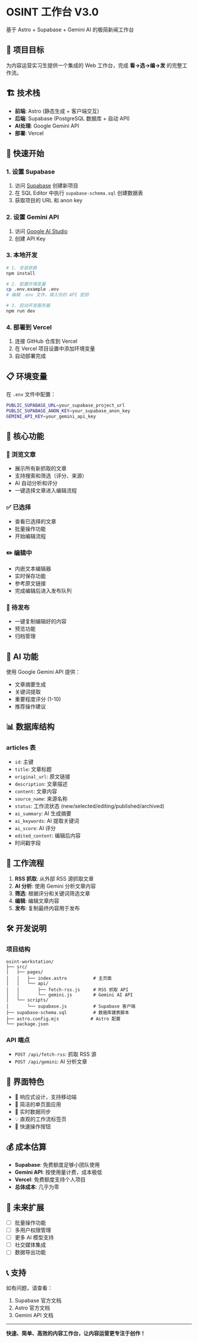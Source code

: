 # OSINT 工作台 V3.0

基于 Astro + Supabase + Gemini AI 的极简新闻工作台

## 🎯 项目目标

为内容运营实习生提供一个集成的 Web 工作台，完成 **看->选->编->发** 的完整工作流。

## 🏗️ 技术栈

- **前端**: Astro (静态生成 + 客户端交互)
- **后端**: Supabase (PostgreSQL 数据库 + 自动 API)
- **AI处理**: Google Gemini API
- **部署**: Vercel

## 🚀 快速开始

### 1. 设置 Supabase

1. 访问 [Supabase](https://supabase.com) 创建新项目
2. 在 SQL Editor 中执行 `supabase-schema.sql` 创建数据表
3. 获取项目的 URL 和 anon key

### 2. 设置 Gemini API

1. 访问 [Google AI Studio](https://makersuite.google.com/app/apikey)
2. 创建 API Key

### 3. 本地开发

```bash
# 1. 安装依赖
npm install

# 2. 配置环境变量
cp .env.example .env
# 编辑 .env 文件，填入你的 API 密钥

# 3. 启动开发服务器
npm run dev
```

### 4. 部署到 Vercel

1. 连接 GitHub 仓库到 Vercel
2. 在 Vercel 项目设置中添加环境变量
3. 自动部署完成

## 📋 环境变量

在 `.env` 文件中配置：

```bash
PUBLIC_SUPABASE_URL=your_supabase_project_url
PUBLIC_SUPABASE_ANON_KEY=your_supabase_anon_key
GEMINI_API_KEY=your_gemini_api_key
```

## 🔧 核心功能

### 📰 浏览文章
- 展示所有新抓取的文章
- 支持搜索和筛选（评分、来源）
- AI 自动分析和评分
- 一键选择文章进入编辑流程

### ✅ 已选择
- 查看已选择的文章
- 批量操作功能
- 开始编辑流程

### ✏️ 编辑中
- 内嵌文本编辑器
- 实时保存功能
- 参考原文链接
- 完成编辑后进入发布队列

### 🚀 待发布
- 一键复制编辑好的内容
- 预览功能
- 归档管理

## 🤖 AI 功能

使用 Google Gemini API 提供：
- 文章摘要生成
- 关键词提取
- 重要程度评分 (1-10)
- 推荐操作建议

## 📊 数据库结构

### articles 表
- `id`: 主键
- `title`: 文章标题
- `original_url`: 原文链接
- `description`: 文章描述
- `content`: 文章内容
- `source_name`: 来源名称
- `status`: 工作流状态 (new/selected/editing/published/archived)
- `ai_summary`: AI 生成摘要
- `ai_keywords`: AI 提取关键词
- `ai_score`: AI 评分
- `edited_content`: 编辑后内容
- 时间戳字段

## 🔄 工作流程

1. **RSS 抓取**: 从外部 RSS 源抓取文章
2. **AI 分析**: 使用 Gemini 分析文章内容
3. **筛选**: 根据评分和关键词筛选文章
4. **编辑**: 编辑文章内容
5. **发布**: 复制最终内容用于发布

## 🛠️ 开发说明

### 项目结构
```
osint-workstation/
├── src/
│   ├── pages/
│   │   ├── index.astro          # 主页面
│   │   └── api/
│   │       ├── fetch-rss.js     # RSS 抓取 API
│   │       └── gemini.js        # Gemini AI API
│   └── scripts/
│       └── supabase.js          # Supabase 客户端
├── supabase-schema.sql          # 数据库建表脚本
├── astro.config.mjs            # Astro 配置
└── package.json
```

### API 端点
- `POST /api/fetch-rss`: 抓取 RSS 源
- `POST /api/gemini`: AI 分析文章

## 🎨 界面特色

- 📱 响应式设计，支持移动端
- 🎯 简洁的单页面应用
- 🔄 实时数据同步
- 💡 直观的工作流标签页
- 🚀 快速操作按钮

## 💰 成本估算

- **Supabase**: 免费额度足够小团队使用
- **Gemini API**: 按使用量计费，成本极低
- **Vercel**: 免费额度支持个人项目
- **总体成本**: 几乎为零

## 🔮 未来扩展

- [ ] 批量操作功能
- [ ] 多用户权限管理
- [ ] 更多 AI 模型支持
- [ ] 社交媒体集成
- [ ] 数据导出功能

## 📞 支持

如有问题，请查看：
1. Supabase 官方文档
2. Astro 官方文档
3. Gemini API 文档

---

**快速、简单、高效的内容工作台，让内容运营更专注于创作！**